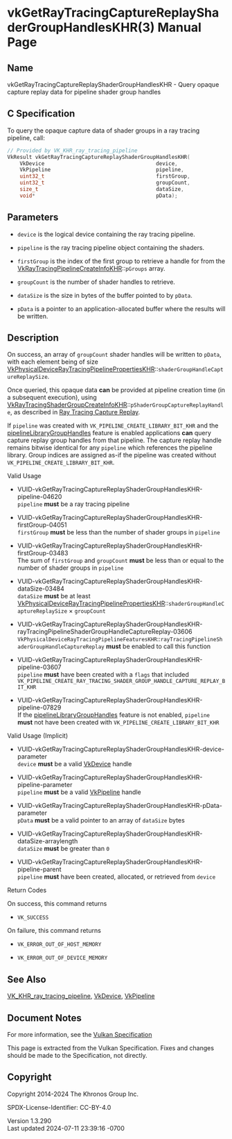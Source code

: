 # vkGetRayTracingCaptureReplayShaderGroupHandlesKHR(3) Manual Page

## Name

vkGetRayTracingCaptureReplayShaderGroupHandlesKHR - Query opaque capture
replay data for pipeline shader group handles



## <a href="#_c_specification" class="anchor"></a>C Specification

To query the opaque capture data of shader groups in a ray tracing
pipeline, call:

``` c
// Provided by VK_KHR_ray_tracing_pipeline
VkResult vkGetRayTracingCaptureReplayShaderGroupHandlesKHR(
    VkDevice                                    device,
    VkPipeline                                  pipeline,
    uint32_t                                    firstGroup,
    uint32_t                                    groupCount,
    size_t                                      dataSize,
    void*                                       pData);
```

## <a href="#_parameters" class="anchor"></a>Parameters

- `device` is the logical device containing the ray tracing pipeline.

- `pipeline` is the ray tracing pipeline object containing the shaders.

- `firstGroup` is the index of the first group to retrieve a handle for
  from the
  [VkRayTracingPipelineCreateInfoKHR](https://registry.khronos.org/vulkan/specs/1.3-extensions/man/html/VkRayTracingPipelineCreateInfoKHR.html)::`pGroups`
  array.

- `groupCount` is the number of shader handles to retrieve.

- `dataSize` is the size in bytes of the buffer pointed to by `pData`.

- `pData` is a pointer to an application-allocated buffer where the
  results will be written.

## <a href="#_description" class="anchor"></a>Description

On success, an array of `groupCount` shader handles will be written to
`pData`, with each element being of size
[VkPhysicalDeviceRayTracingPipelinePropertiesKHR](https://registry.khronos.org/vulkan/specs/1.3-extensions/man/html/VkPhysicalDeviceRayTracingPipelinePropertiesKHR.html)::`shaderGroupHandleCaptureReplaySize`.

Once queried, this opaque data **can** be provided at pipeline creation
time (in a subsequent execution), using
[VkRayTracingShaderGroupCreateInfoKHR](https://registry.khronos.org/vulkan/specs/1.3-extensions/man/html/VkRayTracingShaderGroupCreateInfoKHR.html)::`pShaderGroupCaptureReplayHandle`,
as described in <a
href="https://registry.khronos.org/vulkan/specs/1.3-extensions/html/vkspec.html#ray-tracing-capture-replay"
target="_blank" rel="noopener">Ray Tracing Capture Replay</a>.

If `pipeline` was created with `VK_PIPELINE_CREATE_LIBRARY_BIT_KHR` and
the <a
href="https://registry.khronos.org/vulkan/specs/1.3-extensions/html/vkspec.html#features-pipelineLibraryGroupHandles"
target="_blank" rel="noopener">pipelineLibraryGroupHandles</a> feature
is enabled applications **can** query capture replay group handles from
that pipeline. The capture replay handle remains bitwise identical for
any `pipeline` which references the pipeline library. Group indices are
assigned as-if the pipeline was created without
`VK_PIPELINE_CREATE_LIBRARY_BIT_KHR`.

Valid Usage

- <a
  href="#VUID-vkGetRayTracingCaptureReplayShaderGroupHandlesKHR-pipeline-04620"
  id="VUID-vkGetRayTracingCaptureReplayShaderGroupHandlesKHR-pipeline-04620"></a>
  VUID-vkGetRayTracingCaptureReplayShaderGroupHandlesKHR-pipeline-04620  
  `pipeline` **must** be a ray tracing pipeline

- <a
  href="#VUID-vkGetRayTracingCaptureReplayShaderGroupHandlesKHR-firstGroup-04051"
  id="VUID-vkGetRayTracingCaptureReplayShaderGroupHandlesKHR-firstGroup-04051"></a>
  VUID-vkGetRayTracingCaptureReplayShaderGroupHandlesKHR-firstGroup-04051  
  `firstGroup` **must** be less than the number of shader groups in
  `pipeline`

- <a
  href="#VUID-vkGetRayTracingCaptureReplayShaderGroupHandlesKHR-firstGroup-03483"
  id="VUID-vkGetRayTracingCaptureReplayShaderGroupHandlesKHR-firstGroup-03483"></a>
  VUID-vkGetRayTracingCaptureReplayShaderGroupHandlesKHR-firstGroup-03483  
  The sum of `firstGroup` and `groupCount` **must** be less than or
  equal to the number of shader groups in `pipeline`

- <a
  href="#VUID-vkGetRayTracingCaptureReplayShaderGroupHandlesKHR-dataSize-03484"
  id="VUID-vkGetRayTracingCaptureReplayShaderGroupHandlesKHR-dataSize-03484"></a>
  VUID-vkGetRayTracingCaptureReplayShaderGroupHandlesKHR-dataSize-03484  
  `dataSize` **must** be at least
  [VkPhysicalDeviceRayTracingPipelinePropertiesKHR](https://registry.khronos.org/vulkan/specs/1.3-extensions/man/html/VkPhysicalDeviceRayTracingPipelinePropertiesKHR.html)::`shaderGroupHandleCaptureReplaySize`
  × `groupCount`

- <a
  href="#VUID-vkGetRayTracingCaptureReplayShaderGroupHandlesKHR-rayTracingPipelineShaderGroupHandleCaptureReplay-03606"
  id="VUID-vkGetRayTracingCaptureReplayShaderGroupHandlesKHR-rayTracingPipelineShaderGroupHandleCaptureReplay-03606"></a>
  VUID-vkGetRayTracingCaptureReplayShaderGroupHandlesKHR-rayTracingPipelineShaderGroupHandleCaptureReplay-03606  
  `VkPhysicalDeviceRayTracingPipelineFeaturesKHR`::`rayTracingPipelineShaderGroupHandleCaptureReplay`
  **must** be enabled to call this function

- <a
  href="#VUID-vkGetRayTracingCaptureReplayShaderGroupHandlesKHR-pipeline-03607"
  id="VUID-vkGetRayTracingCaptureReplayShaderGroupHandlesKHR-pipeline-03607"></a>
  VUID-vkGetRayTracingCaptureReplayShaderGroupHandlesKHR-pipeline-03607  
  `pipeline` **must** have been created with a `flags` that included
  `VK_PIPELINE_CREATE_RAY_TRACING_SHADER_GROUP_HANDLE_CAPTURE_REPLAY_BIT_KHR`

- <a
  href="#VUID-vkGetRayTracingCaptureReplayShaderGroupHandlesKHR-pipeline-07829"
  id="VUID-vkGetRayTracingCaptureReplayShaderGroupHandlesKHR-pipeline-07829"></a>
  VUID-vkGetRayTracingCaptureReplayShaderGroupHandlesKHR-pipeline-07829  
  If the <a
  href="https://registry.khronos.org/vulkan/specs/1.3-extensions/html/vkspec.html#features-pipelineLibraryGroupHandles"
  target="_blank" rel="noopener">pipelineLibraryGroupHandles</a> feature
  is not enabled, `pipeline` **must** not have been created with
  `VK_PIPELINE_CREATE_LIBRARY_BIT_KHR`

Valid Usage (Implicit)

- <a
  href="#VUID-vkGetRayTracingCaptureReplayShaderGroupHandlesKHR-device-parameter"
  id="VUID-vkGetRayTracingCaptureReplayShaderGroupHandlesKHR-device-parameter"></a>
  VUID-vkGetRayTracingCaptureReplayShaderGroupHandlesKHR-device-parameter  
  `device` **must** be a valid [VkDevice](https://registry.khronos.org/vulkan/specs/1.3-extensions/man/html/VkDevice.html) handle

- <a
  href="#VUID-vkGetRayTracingCaptureReplayShaderGroupHandlesKHR-pipeline-parameter"
  id="VUID-vkGetRayTracingCaptureReplayShaderGroupHandlesKHR-pipeline-parameter"></a>
  VUID-vkGetRayTracingCaptureReplayShaderGroupHandlesKHR-pipeline-parameter  
  `pipeline` **must** be a valid [VkPipeline](https://registry.khronos.org/vulkan/specs/1.3-extensions/man/html/VkPipeline.html) handle

- <a
  href="#VUID-vkGetRayTracingCaptureReplayShaderGroupHandlesKHR-pData-parameter"
  id="VUID-vkGetRayTracingCaptureReplayShaderGroupHandlesKHR-pData-parameter"></a>
  VUID-vkGetRayTracingCaptureReplayShaderGroupHandlesKHR-pData-parameter  
  `pData` **must** be a valid pointer to an array of `dataSize` bytes

- <a
  href="#VUID-vkGetRayTracingCaptureReplayShaderGroupHandlesKHR-dataSize-arraylength"
  id="VUID-vkGetRayTracingCaptureReplayShaderGroupHandlesKHR-dataSize-arraylength"></a>
  VUID-vkGetRayTracingCaptureReplayShaderGroupHandlesKHR-dataSize-arraylength  
  `dataSize` **must** be greater than `0`

- <a
  href="#VUID-vkGetRayTracingCaptureReplayShaderGroupHandlesKHR-pipeline-parent"
  id="VUID-vkGetRayTracingCaptureReplayShaderGroupHandlesKHR-pipeline-parent"></a>
  VUID-vkGetRayTracingCaptureReplayShaderGroupHandlesKHR-pipeline-parent  
  `pipeline` **must** have been created, allocated, or retrieved from
  `device`

Return Codes

On success, this command returns  
- `VK_SUCCESS`

On failure, this command returns  
- `VK_ERROR_OUT_OF_HOST_MEMORY`

- `VK_ERROR_OUT_OF_DEVICE_MEMORY`

## <a href="#_see_also" class="anchor"></a>See Also

[VK_KHR_ray_tracing_pipeline](https://registry.khronos.org/vulkan/specs/1.3-extensions/man/html/VK_KHR_ray_tracing_pipeline.html),
[VkDevice](https://registry.khronos.org/vulkan/specs/1.3-extensions/man/html/VkDevice.html), [VkPipeline](https://registry.khronos.org/vulkan/specs/1.3-extensions/man/html/VkPipeline.html)

## <a href="#_document_notes" class="anchor"></a>Document Notes

For more information, see the <a
href="https://registry.khronos.org/vulkan/specs/1.3-extensions/html/vkspec.html#vkGetRayTracingCaptureReplayShaderGroupHandlesKHR"
target="_blank" rel="noopener">Vulkan Specification</a>

This page is extracted from the Vulkan Specification. Fixes and changes
should be made to the Specification, not directly.

## <a href="#_copyright" class="anchor"></a>Copyright

Copyright 2014-2024 The Khronos Group Inc.

SPDX-License-Identifier: CC-BY-4.0

Version 1.3.290  
Last updated 2024-07-11 23:39:16 -0700
